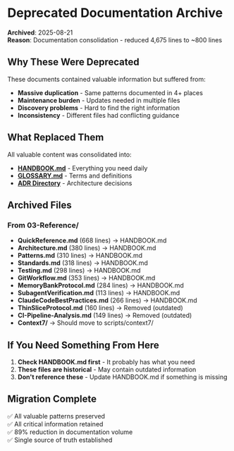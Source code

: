 # Deprecated Documentation Archive

**Archived**: 2025-08-21  
**Reason**: Documentation consolidation - reduced 4,675 lines to ~800 lines

## Why These Were Deprecated

These documents contained valuable information but suffered from:
- **Massive duplication** - Same patterns documented in 4+ places
- **Maintenance burden** - Updates needed in multiple files
- **Discovery problems** - Hard to find the right information
- **Inconsistency** - Different files had conflicting guidance

## What Replaced Them

All valuable content was consolidated into:
- **[HANDBOOK.md](../03-Reference/HANDBOOK.md)** - Everything you need daily
- **[GLOSSARY.md](../03-Reference/Glossary.md)** - Terms and definitions
- **[ADR Directory](../03-Reference/ADR/)** - Architecture decisions

## Archived Files

### From 03-Reference/
- **QuickReference.md** (668 lines) → HANDBOOK.md
- **Architecture.md** (380 lines) → HANDBOOK.md
- **Patterns.md** (310 lines) → HANDBOOK.md
- **Standards.md** (318 lines) → HANDBOOK.md
- **Testing.md** (298 lines) → HANDBOOK.md
- **GitWorkflow.md** (353 lines) → HANDBOOK.md
- **MemoryBankProtocol.md** (284 lines) → HANDBOOK.md
- **SubagentVerification.md** (113 lines) → HANDBOOK.md
- **ClaudeCodeBestPractices.md** (266 lines) → HANDBOOK.md
- **ThinSliceProtocol.md** (160 lines) → Removed (outdated)
- **CI-Pipeline-Analysis.md** (149 lines) → Removed (outdated)
- **Context7/** → Should move to scripts/context7/

## If You Need Something From Here

1. **Check HANDBOOK.md first** - It probably has what you need
2. **These files are historical** - May contain outdated information
3. **Don't reference these** - Update HANDBOOK.md if something is missing

## Migration Complete

✅ All valuable patterns preserved  
✅ All critical information retained  
✅ 89% reduction in documentation volume  
✅ Single source of truth established